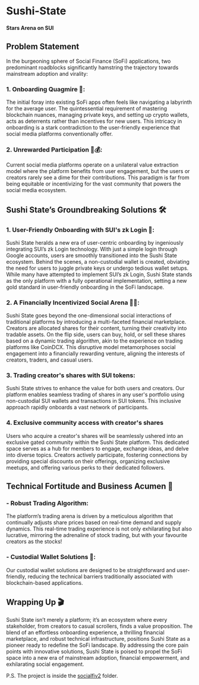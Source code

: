 # Sushi-State
#### Stars Arena on SUI

## Problem Statement

In the burgeoning sphere of Social Finance (SoFi) applications, two predominant roadblocks significantly hamstring the trajectory towards mainstream adoption and virality:

### 1. Onboarding Quagmire 🚧:
The initial foray into existing SoFi apps often feels like navigating a labyrinth for the average user. The quintessential requirement of mastering blockchain nuances, managing private keys, and setting up crypto wallets, acts as deterrents rather than incentives for new users. This intricacy in onboarding is a stark contradiction to the user-friendly experience that social media platforms conventionally offer.

### 2. Unrewarded Participation 🚫💰:
Current social media platforms operate on a unilateral value extraction model where the platform benefits from user engagement, but the users or creators rarely see a dime for their contributions. This paradigm is far from being equitable or incentivizing for the vast community that powers the social media ecosystem.

## Sushi State’s Groundbreaking Solutions 🛠️
### 1. User-Friendly Onboarding with SUI's zk Login 🎈:
Sushi State heralds a new era of user-centric onboarding by ingeniously integrating SUI’s zk Login technology. With just a simple login through Google accounts, users are smoothly transitioned into the Sushi State ecosystem. Behind the scenes, a non-custodial wallet is created, obviating the need for users to juggle private keys or undergo tedious wallet setups. While many have attempted to implement SUI’s zk Login, Sushi State stands as the only platform with a fully operational implementation, setting a new gold standard in user-friendly onboarding in the SoFi landscape.

### 2. A Financially Incentivized Social Arena 🎉💸:
Sushi State goes beyond the one-dimensional social interactions of traditional platforms by introducing a multi-faceted financial marketplace. Creators are allocated shares for their content, turning their creativity into tradable assets. On the flip side, users can buy, hold, or sell these shares based on a dynamic trading algorithm, akin to the experience on trading platforms like CoinDCX. This disruptive model metamorphoses social engagement into a financially rewarding venture, aligning the interests of creators, traders, and casual users.

### 3. Trading creator's shares with SUI tokens:
Sushi State strives to enhance the value for both users and creators. Our platform enables seamless trading of shares in any user's portfolio using non-custodial SUI wallets and transactions in SUI tokens. This inclusive approach rapidly onboards a vast network of participants.

### 4. Exclusive community access with creator's shares
Users who acquire a creator's shares will be seamlessly ushered into an exclusive gated community within the Sushi State platform. This dedicated space serves as a hub for members to engage, exchange ideas, and delve into diverse topics. Creators actively participate, fostering connections by providing special discounts on their offerings, organizing exclusive meetups, and offering various perks to their dedicated followers.

## Technical Fortitude and Business Acumen 🎯
### - Robust Trading Algorithm:
The platform’s trading arena is driven by a meticulous algorithm that continually adjusts share prices based on real-time demand and supply dynamics. This real-time trading experience is not only exhilarating but also lucrative, mirroring the adrenaline of stock trading, but with your favourite creators as the stocks!

### - Custodial Wallet Solutions 🎁:
Our custodial wallet solutions are designed to be straightforward and user-friendly, reducing the technical barriers traditionally associated with blockchain-based applications.

## Wrapping Up 🎬
Sushi State isn’t merely a platform; it’s an ecosystem where every stakeholder, from creators to casual scrollers, finds a value proposition. The blend of an effortless onboarding experience, a thrilling financial marketplace, and robust technical infrastructure, positions Sushi State as a pioneer ready to redefine the SoFi landscape. By addressing the core pain points with innovative solutions, Sushi State is poised to propel the SoFi space into a new era of mainstream adoption, financial empowerment, and exhilarating social engagement.

P.S. The project is inside the [socialfiv2](/socialfiv2/) folder.
